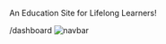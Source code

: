 An Education Site for Lifelong Learners!

/dashboard
![navbar](https://github.com/AuroraHusong/lifelong-learner/assets/90487267/124f2b0e-74d8-47fd-838d-847230575183)

